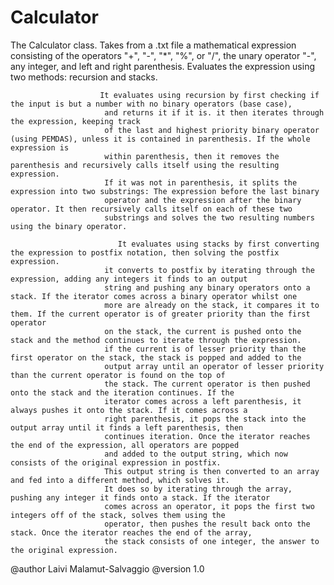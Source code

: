 # Calculator
The Calculator class.  Takes from a .txt file a mathematical expression consisting of the operators "+", "-", "*", "%", or "/", the unary
                       operator "-", any integer, and left and right parenthesis. Evaluates the expression using two methods: 
                       recursion and stacks. 
                    
                        It evaluates using recursion by first checking if the input is but a number with no binary operators (base case),
                         and returns it if it is. it then iterates through the expression, keeping track
                         of the last and highest priority binary operator (using PEMDAS), unless it is contained in parenthesis. If the whole expression is 
                         within parenthesis, then it removes the parenthesis and recursively calls itself using the resulting expression.
                         If it was not in parenthesis, it splits the expression into two substrings: The expression before the last binary
                         operator and the expression after the binary operator. It then recursively calls itself on each of these two 
                         substrings and solves the two resulting numbers using the binary operator.
                        
                            It evaluates using stacks by first converting the expression to postfix notation, then solving the postfix expression.
                         it converts to postfix by iterating through the expression, adding any integers it finds to an output 
                         string and pushing any binary operators onto a stack. If the iterator comes across a binary operator whilst one 
                         more are already on the stack, it compares it to them. If the current operator is of greater priority than the first operator
                         on the stack, the current is pushed onto the stack and the method continues to iterate through the expression.
                         if the current is of lesser priority than the first operator on the stack, the stack is popped and added to the
                         output array until an operator of lesser priority than the current operator is found on the top of
                         the stack. The current operator is then pushed onto the stack and the iteration continues. If the 
                         iterator comes across a left parenthesis, it always pushes it onto the stack. If it comes across a 
                         right parenthesis, it pops the stack into the output array until it finds a left parenthesis, then 
                         continues iteration. Once the iterator reaches the end of the expression, all operators are popped
                         and added to the output string, which now consists of the original expression in postfix.
                         This output string is then converted to an array and fed into a different method, which solves it.
                         It does so by iterating through the array, pushing any integer it finds onto a stack. If the iterator
                         comes across an operator, it pops the first two integers off of the stack, solves them using the 
                         operator, then pushes the result back onto the stack. Once the iterator reaches the end of the array,
                         the stack consists of one integer, the answer to the original expression.
 
  @author Laivi Malamut-Salvaggio
  @version 1.0
